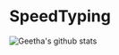 # SpeedTyping

![Geetha's github stats](https://github-readme-stats.vercel.app/api?username=gvemulapalli&show_icons=true&theme=radical)
